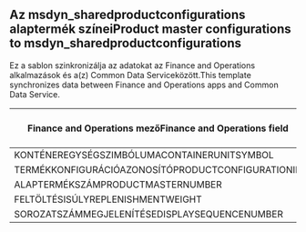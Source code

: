 ## <a name="product-master-configurations-to-msdyn_sharedproductconfigurations"></a><span data-ttu-id="fffb7-101">Az msdyn_sharedproductconfigurations alaptermék színei</span><span class="sxs-lookup"><span data-stu-id="fffb7-101">Product master configurations to msdyn_sharedproductconfigurations</span></span>

<span data-ttu-id="fffb7-102">Ez a sablon szinkronizálja az adatokat az Finance and Operations alkalmazások és a(z) Common Data Serviceközött.</span><span class="sxs-lookup"><span data-stu-id="fffb7-102">This template synchronizes data between Finance and Operations apps and Common Data Service.</span></span>

<span data-ttu-id="fffb7-103">Finance and Operations mező</span><span class="sxs-lookup"><span data-stu-id="fffb7-103">Finance and Operations field</span></span> | <span data-ttu-id="fffb7-104">Térkép típusa</span><span class="sxs-lookup"><span data-stu-id="fffb7-104">Map type</span></span> | <span data-ttu-id="fffb7-105">Egyéb Dynamics 365 mező</span><span class="sxs-lookup"><span data-stu-id="fffb7-105">Other Dynamics 365 field</span></span> | <span data-ttu-id="fffb7-106">Alapértelmezett érték</span><span class="sxs-lookup"><span data-stu-id="fffb7-106">Default value</span></span>
---|---|---|---
<span data-ttu-id="fffb7-107">KONTÉNEREGYSÉGSZIMBÓLUMA</span><span class="sxs-lookup"><span data-stu-id="fffb7-107">CONTAINERUNITSYMBOL</span></span> | >> | <span data-ttu-id="fffb7-108">msdyn_containerunit.msdyn_symbol</span><span class="sxs-lookup"><span data-stu-id="fffb7-108">msdyn_containerunit.msdyn_symbol</span></span> | 
<span data-ttu-id="fffb7-109">TERMÉKKONFIGURÁCIÓAZONOSÍTÓ</span><span class="sxs-lookup"><span data-stu-id="fffb7-109">PRODUCTCONFIGURATIONID</span></span> | >> | <span data-ttu-id="fffb7-110">msdyn_productconfiguration.msdyn_productconfiguration</span><span class="sxs-lookup"><span data-stu-id="fffb7-110">msdyn_productconfiguration.msdyn_productconfiguration</span></span> | 
<span data-ttu-id="fffb7-111">ALAPTERMÉKSZÁM</span><span class="sxs-lookup"><span data-stu-id="fffb7-111">PRODUCTMASTERNUMBER</span></span> | >> | <span data-ttu-id="fffb7-112">msdyn_globalproduct.msdyn_productnumber</span><span class="sxs-lookup"><span data-stu-id="fffb7-112">msdyn_globalproduct.msdyn_productnumber</span></span> | 
<span data-ttu-id="fffb7-113">FELTÖLTÉSISÚLY</span><span class="sxs-lookup"><span data-stu-id="fffb7-113">REPLENISHMENTWEIGHT</span></span> | >> | <span data-ttu-id="fffb7-114">msdyn_replenishmentweight</span><span class="sxs-lookup"><span data-stu-id="fffb7-114">msdyn_replenishmentweight</span></span> | 
<span data-ttu-id="fffb7-115">SOROZATSZÁMMEGJELENÍTÉSE</span><span class="sxs-lookup"><span data-stu-id="fffb7-115">DISPLAYSEQUENCENUMBER</span></span> | >> | <span data-ttu-id="fffb7-116">msdyn_displaysequencenumber</span><span class="sxs-lookup"><span data-stu-id="fffb7-116">msdyn_displaysequencenumber</span></span> | 
